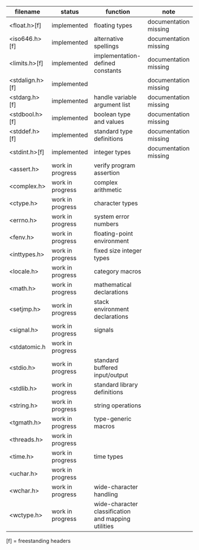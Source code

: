 | filename        | status           | function                                            | note                  |
|-----------------|------------------|-----------------------------------------------------|-----------------------|
| <float.h>[f]    | implemented      | floating types                                      | documentation missing |
| <iso646.h>[f]   | implemented      | alternative spellings                               | documentation missing |
| <limits.h>[f]   | implemented      | implementation-defined constants                    | documentation missing |
| <stdalign.h>[f] | implemented      |                                                     | documentation missing |
| <stdarg.h>[f]   | implemented      | handle variable argument list                       | documentation missing |
| <stdbool.h>[f]  | implemented      | boolean type and values                             | documentation missing |
| <stddef.h>[f]   | implemented      | standard type definitions                           | documentation missing |
| <stdint.h>[f]   | implemented      | integer types                                       | documentation missing |
| <assert.h>      | work in progress | verify program assertion                            |                       |
| <complex.h>     | work in progress | complex arithmetic                                  |                       |
| <ctype.h>       | work in progress | character types                                     |                       |
| <errno.h>       | work in progress | system error numbers                                |                       |
| <fenv.h>        | work in progress | floating-point environment                          |                       |
| <inttypes.h>    | work in progress | fixed size integer types                            |                       |
| <locale.h>      | work in progress | category macros                                     |                       |
| <math.h>        | work in progress | mathematical declarations                           |                       |
| <setjmp.h>      | work in progress | stack environment declarations                      |                       |
| <signal.h>      | work in progress | signals                                             |                       |
| <stdatomic.h    | work in progress |                                                     |                       |
| <stdio.h>       | work in progress | standard buffered input/output                      |                       |
| <stdlib.h>      | work in progress | standard library definitions                        |                       |
| <string.h>      | work in progress | string operations                                   |                       |
| <tgmath.h>      | work in progress | type-generic macros                                 |                       |
| <threads.h>     | work in progress |                                                     |                       |
| <time.h>        | work in progress | time types                                          |                       |
| <uchar.h>       | work in progress |                                                     |                       |
| <wchar.h>       | work in progress | wide-character handling                             |                       |
| <wctype.h>      | work in progress | wide-character classification and mapping utilities |                       |

[f] = freestanding headers
